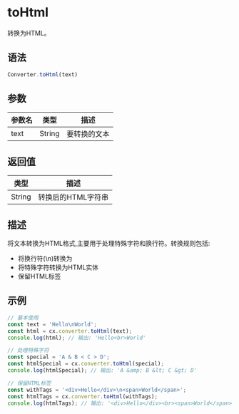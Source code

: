 # toHtml

转换为HTML。

## 语法

```javascript
Converter.toHtml(text)
```

## 参数

| 参数名 | 类型 | 描述 |
|--------|------|------|
| text | String | 要转换的文本 |

## 返回值

| 类型 | 描述 |
|------|------|
| String | 转换后的HTML字符串 |

## 描述

将文本转换为HTML格式,主要用于处理特殊字符和换行符。转换规则包括:

- 将换行符(\n)转换为 <br>
- 将特殊字符转换为HTML实体
- 保留HTML标签

## 示例

```javascript
// 基本使用
const text = 'Hello\nWorld';
const html = cx.converter.toHtml(text);
console.log(html); // 输出: 'Hello<br>World'

// 处理特殊字符
const special = 'A & B < C > D';
const htmlSpecial = cx.converter.toHtml(special);
console.log(htmlSpecial); // 输出: 'A &amp; B &lt; C &gt; D'

// 保留HTML标签
const withTags = '<div>Hello</div>\n<span>World</span>';
const htmlTags = cx.converter.toHtml(withTags);
console.log(htmlTags); // 输出: '<div>Hello</div><br><span>World</span>'
``` 
